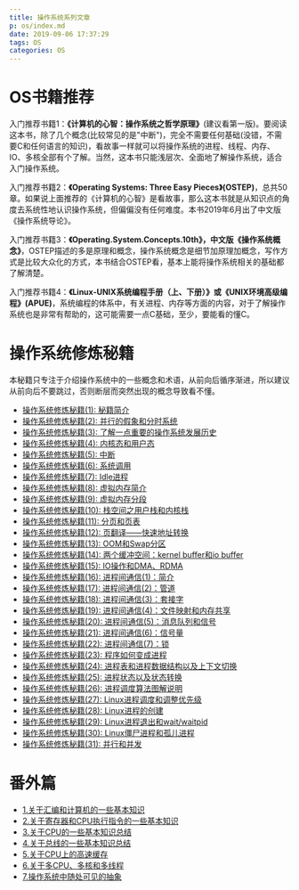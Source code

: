 ```yaml
---
title: 操作系统系列文章
p: os/index.md
date: 2019-09-06 17:37:29
tags: OS
categories: OS
---
```


# OS书籍推荐

入门推荐书籍1：**《计算机的心智：操作系统之哲学原理》**(建议看第一版)。要阅读这本书，除了几个概念(比较常见的是"中断")，完全不需要任何基础(没错，不需要C和任何语言的知识)，看故事一样就可以将操作系统的进程、线程、内存、IO、多核全部有个了解。当然，这本书只能浅层次、全面地了解操作系统，适合入门操作系统。

入门推荐书籍2：**《Operating Systems: Three Easy Pieces》(OSTEP)**，总共50章。如果说上面推荐的《计算机的心智》是看故事，那么这本书就是从知识点的角度去系统性地认识操作系统，但偏偏没有任何难度。本书2019年6月出了中文版《操作系统导论》。

入门推荐书籍3：**《Operating.System.Concepts.10th》，中文版《操作系统概念》**，OSTEP描述的多是原理和概念，操作系统概念是细节加原理加概念，写作方式是比较大众化的方式，本书结合OSTEP看，基本上能将操作系统相关的基础都了解清楚。

入门推荐书籍4：**《Linux-UNIX系统编程手册（上、下册）》或《UNIX环境高级编程》(APUE)**，系统编程的体系中，有关进程、内存等方面的内容，对于了解操作系统也是非常有帮助的，这可能需要一点C基础，至少，要能看的懂C。

# 操作系统修炼秘籍

本秘籍只专注于介绍操作系统中的一些概念和术语，从前向后循序渐进，所以建议从前向后不要跳过，否则断层而突然出现的概念导致看不懂。

- [操作系统修炼秘籍(1): 秘籍简介](/os/introduce)  
- [操作系统修炼秘籍(2): 并行的假象和分时系统](/os/time_sharing)  
- [操作系统修炼秘籍(3): 了解一点重要的操作系统发展历史](/os/os_history)  
- [操作系统修炼秘籍(4): 内核态和用户态](/os/kernel_user_space)  
- [操作系统修炼秘籍(5): 中断](/os/interrupt)  
- [操作系统修炼秘籍(6): 系统调用](/os/syscalls)  
- [操作系统修炼秘籍(7): Idle进程](/os/idle)  
- [操作系统修炼秘籍(8): 虚拟内存简介](/os/mem_introduce)  
- [操作系统修炼秘籍(9): 虚拟内存分段](/os/mem_segment)  
- [操作系统修炼秘籍(10): 栈空间之用户栈和内核栈](/os/mem_stack)  
- [操作系统修炼秘籍(11): 分页和页表](/os/mem_paging)  
- [操作系统修炼秘籍(12): 页翻译——快速地址转换](/os/mem_TLB)  
- [操作系统修炼秘籍(13): OOM和Swap分区](/os/mem_oom_swap)  
- [操作系统修炼秘籍(14): 两个缓冲空间：kernel buffer和io buffer](/os/kernelBuffer_ioBuffer)  
- [操作系统修炼秘籍(15): IO操作和DMA、RDMA](/os/io_dma_rdma)  
- [操作系统修炼秘籍(16): 进程间通信(1)：简介](/os/IPC_introduce)  
- [操作系统修炼秘籍(17): 进程间通信(2)：管道](/os/IPC_pipe)  
- [操作系统修炼秘籍(18): 进程间通信(3)：套接字](/os/IPC_socket)  
- [操作系统修炼秘籍(19): 进程间通信(4)：文件映射和内存共享](/os/IPC_filemap_memshare)  
- [操作系统修炼秘籍(20): 进程间通信(5)：消息队列和信号](/os/IPC_msq_signal)  
- [操作系统修炼秘籍(21): 进程间通信(6)：信号量](/os/IPC_semaphore)  
- [操作系统修炼秘籍(22): 进程间通信(7)：锁](/os/IPC_lock)  
- [操作系统修炼秘籍(23): 程序如何变成进程](/os/program_process)  
- [操作系统修炼秘籍(24): 进程表和进程数据结构以及上下文切换](/os/pcb_context_switch)  
- [操作系统修炼秘籍(25): 进程状态以及状态转换](/os/process_state_switch)  
- [操作系统修炼秘籍(26): 进程调度算法图解说明](/os/process_schedule)  
- [操作系统修炼秘籍(27): Linux进程调度和调整优先级](/os/nice_renice_ionice)  
- [操作系统修炼秘籍(28): Linux进程的创建](/os/fork_process)  
- [操作系统修炼秘籍(29): Linux进程退出和wait/waitpid](/os/wait_waitpid)  
- [操作系统修炼秘籍(30): Linux僵尸进程和孤儿进程](/os/zombie_orphan)  
- [操作系统修炼秘籍(31): 并行和并发](/os/parallelism_concurrency)  

# 番外篇

- [1.关于汇编和计算机的一些基本知识](/assembly/assembly_basis/)  
- [2.关于寄存器和CPU执行指令的一些基本知识](/assembly/assembly_register/)  
- [3.关于CPU的一些基本知识总结](/os/cpu)  
- [4.关于总线的一些基本知识总结](/os/bus)  
- [5.关于CPU上的高速缓存](/os/cpu_cache)  
- [6.关于多CPU、多核和多线程](/os/multi_cpu)  
- [7.操作系统中随处可见的抽象](/coding/abstraction)  





